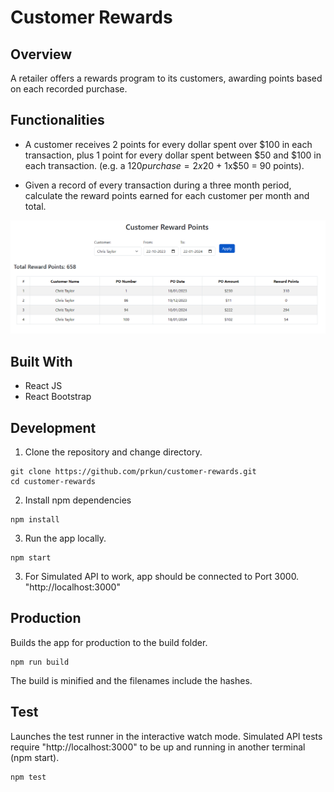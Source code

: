 # Customer Rewards

## Overview

A retailer offers a rewards program to its customers, awarding points based on each recorded purchase.

## Functionalities

- A customer receives 2 points for every dollar spent over $100 in each transaction, plus 1 point for every dollar spent between $50 and $100 in each transaction.
(e.g. a $120 purchase = 2x$20 + 1x$50 = 90 points).

- Given a record of every transaction during a three month period, calculate the reward points earned for each customer per month and total.

![](/screenshot.PNG)

## Built With

- React JS
- React Bootstrap

## Development

1. Clone the repository and change directory.

```
git clone https://github.com/prkun/customer-rewards.git
cd customer-rewards
```

2. Install npm dependencies

```
npm install
```

3. Run the app locally.

```
npm start
```

3. For Simulated API to work, app should be connected to Port 3000. "http://localhost:3000"


## Production
Builds the app for production to the build folder.

```
npm run build
```

The build is minified and the filenames include the hashes. 

## Test
Launches the test runner in the interactive watch mode.
Simulated API tests require "http://localhost:3000" to be up and running in another terminal (npm start). 

```
npm test
```